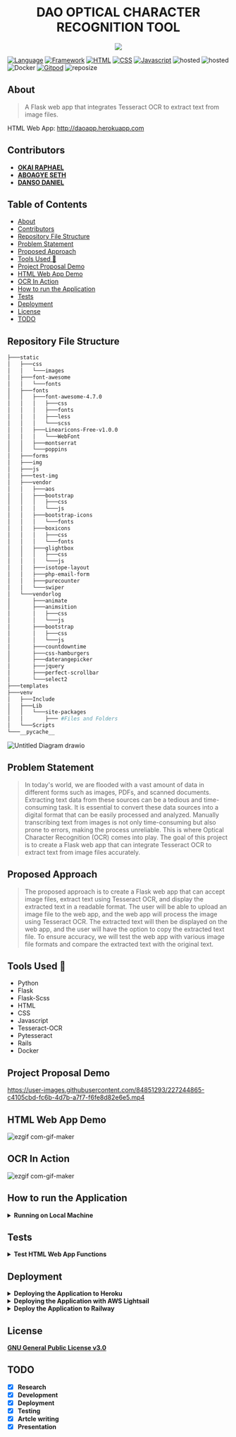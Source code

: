 <h1 align="center">DAO OPTICAL CHARACTER RECOGNITION TOOL</h1>

<p align="center">
  <img src="https://cdn.investintech.com/wp-content/uploads/2021/06/OCR-Software.jpg">
</p>


[![Language](https://img.shields.io/badge/Python-darkblue.svg?style=flat&logo=python&logoColor=white)](https://www.python.org)
[![Framework](https://img.shields.io/badge/Flask-darkgreen.svg?style=flat&logo=flask&logoColor=white)](https://flask.palletsprojects.com/en/2.2.x/)
[![HTML](https://img.shields.io/badge/HTML-black.svg?style=flat&logo=html5&logoColor=white)](https://html.com/)
[![CSS](https://img.shields.io/badge/CSS-yellow.svg?style=flat&logo=css3&logoColor=white)](https://www.w3.org/TR/CSS/#css)
[![Javascript](https://img.shields.io/badge/Javascript-yellow.svg?style=flat&logo=javascript&logoColor=white)](https://www.javascript.com/)
![hosted](https://img.shields.io/badge/Heroku-430098?style=flat&logo=heroku&logoColor=white)
![hosted](https://img.shields.io/badge/Railway-430098?style=flat&logo=railway&logoColor=white)
![Docker](https://img.shields.io/badge/Docker-blue?style=flat&logo=docker&logoColor=white)
[![Gitpod](https://img.shields.io/badge/Gitpod-orange?style=flat&logo=gitpod&logoColor=white)](https://www.gitpod.io/)
![reposize](https://img.shields.io/github/repo-size/Nneji123/Automatic-License-Plate-Detection-Recognition-API)


## About
>A Flask web app that integrates Tesseract OCR to extract text from image files. 

HTML Web App: http://daoapp.herokuapp.com


## Contributors
- **[OKAI RAPHAEL](https://github.com/JayRalph360)**
- **[ABOAGYE SETH](https://github.com/KSetho)**
- **[DANSO DANIEL](https://github.com/DanielDanso)**


## Table of Contents
- [About](#about)
- [Contributors](#contributors)
- [Repository File Structure](#repository-file-structure)
- [Problem Statement](#problem-statement)
- [Proposed Approach](#proposed-approach)
- [Tools Used :wrench:](#tools-used-wrench)
- [Project Proposal Demo](#project-proposal-demo)
- [HTML Web App Demo](#html-web-app-demo)
- [OCR In Action](#ocr-in-action)
- [How to run the Application](#how-to-run-the-application)
- [Tests](#tests)
- [Deployment](#deployment)
- [License](#license)
- [TODO](#todo)





## Repository File Structure
```bash
├───static
│   ├───css
│   │   └───images
│   ├───font-awesome
│   │   └───fonts
│   ├───fonts
│   │   ├───font-awesome-4.7.0
│   │   │   ├───css
│   │   │   ├───fonts
│   │   │   ├───less
│   │   │   └───scss
│   │   ├───Linearicons-Free-v1.0.0
│   │   │   └───WebFont
│   │   ├───montserrat
│   │   └───poppins
│   ├───forms
│   ├───img
│   ├───js
│   ├───test-img
│   ├───vendor
│   │   ├───aos
│   │   ├───bootstrap
│   │   │   ├───css
│   │   │   └───js
│   │   ├───bootstrap-icons
│   │   │   └───fonts
│   │   ├───boxicons
│   │   │   ├───css
│   │   │   └───fonts
│   │   ├───glightbox
│   │   │   ├───css
│   │   │   └───js
│   │   ├───isotope-layout
│   │   ├───php-email-form
│   │   ├───purecounter
│   │   └───swiper
│   └───vendorlog
│       ├───animate
│       ├───animsition
│       │   ├───css
│       │   └───js
│       ├───bootstrap
│       │   ├───css
│       │   └───js
│       ├───countdowntime
│       ├───css-hamburgers
│       ├───daterangepicker
│       ├───jquery
│       ├───perfect-scrollbar
│       └───select2
├───templates
├───venv
│   ├───Include
│   ├───Lib
│   │   └───site-packages
│   │       ├─── #Files and Folders
│   └───Scripts
└───__pycache__ 
```


![Untitled Diagram drawio](https://global-uploads.webflow.com/636bdbebfc681f083e923f81/63861e9b16b4921db3db628e_61e6e589f4ae7a513708b953_A%2520Quick%2520guide%2520into%2520Optical%2520character%2520recognition%2520%2526%2520its%2520software%2520Main%2520image-p-800.jpeg)


## Problem Statement
>In today's world, we are flooded with a vast amount of data in different forms such as images, PDFs, and scanned documents. Extracting text data from these sources can be a tedious and time-consuming task. It is essential to convert these data sources into a digital format that can be easily processed and analyzed. Manually transcribing text from images is not only time-consuming but also prone to errors, making the process unreliable. This is where Optical Character Recognition (OCR) comes into play. The goal of this project is to create a Flask web app that can integrate Tesseract OCR to extract text from image files accurately.

## Proposed Approach
>The proposed approach is to create a Flask web app that can accept image files, extract text using Tesseract OCR, and display the extracted text in a readable format. The user will be able to upload an image file to the web app, and the web app will process the image using Tesseract OCR. The extracted text will then be displayed on the web app, and the user will have the option to copy the extracted text file. To ensure accuracy, we will test the web app with various image file formats and compare the extracted text with the original text. 



## Tools Used :wrench:
- Python
- Flask
- Flask-Scss
- HTML
- CSS
- Javascript
- Tesseract-OCR
- Pytesseract
- Rails
- Docker



## Project Proposal Demo
https://user-images.githubusercontent.com/84851293/227244865-c4105cbd-fc6b-4d7b-a7f7-f6fe8d82e6e5.mp4


## HTML Web App Demo
![ezgif com-gif-maker](https://user-images.githubusercontent.com/101701760/184884513-66d5cd1e-9a0f-44ce-86dc-abfc8d70bc70.gif)


## OCR In Action
![ezgif com-gif-maker](https://user-images.githubusercontent.com/101701760/186735810-2a1f93d6-9b41-45e5-8a33-57dc09ca3ffd.gif)

## How to run the Application
<details> 
  <summary><b>Running on Local Machine</b></summary>

**To run the application on your local system do the following:**
1. Clone the repository:
```bash
git clone https://github.com/JayRalph360/DAO-OCR.git
```

2. Change the directory:
```
cd DAO-OCR
```

3. Install the requirements:
```
pip install -r requirements.txt
```

4. Run the application
```
uvicorn app:app --reload --port 8000
```
**You should be able to view the application by going to http://127.0.0.1:8000/**
</details>


## Tests
<details> 
  <summary><b>Test HTML Web App Functions</b></summary>

To test the HTML Web app do the following:
1. Clone the repository:
```
git clone https://github.com/JayRalph360/DAO-OCR.git
```
2. Change the working directory and install the requirements and pytest:
```
cd src && pip install -r requirements.txt && pip install pytest
```
3. Move to the tests folder and run the tests
```
cd .. && cd tests && pytest
```
</details>


## Deployment

<details> 
  <summary><b>Deploying the Application to Heroku</b></summary>

**Assuming you have git and heroku cli installed just carry out the following steps:**

1. Clone the repository:
```bash
git clone https://github.com/JayRalph360/DAO-OCR.git
```

2. Change the directory:
```
cd DAO
```

3. Login to Heroku

``` 
heroku login
heroku container:login
```

4. Create your application
```
heroku create your-app-name
```
Replace **your-app-name** with the name of your choosing.

5. Build the image and push to Container Registry:

```
heroku container:push web
```

6. Then release the image to your app:
 
```
heroku container:release web
```

Click the button below to deploy the application.

[![Deploy](https://www.herokucdn.com/deploy/button.png)](https://heroku.com/deploy)


</details>


<details> 
  <summary><b>Deploying the Application with AWS Lightsail</b></summary>

To deploy the application using aws Lightsail just watch the video below and follow the steps.

</details>

<details>
    <summary><b>Deploy the Application to Railway<b></summary>
Click the button below to deploy the Application to railway

[![Deploy on Railway](https://railway.app/button.svg)](https://railway.app/new/template/k_WXDI?referralCode=ZYOf2M)

</details>



## License
[GNU General Public License v3.0](https://github.com/JayRalph360/DAO-OCR/blob/master/LICENSE)


## TODO
- [x] Research
- [x] Development
- [x] Deployment
- [x] Testing
- [x] Artcle writing
- [x] Presentation

